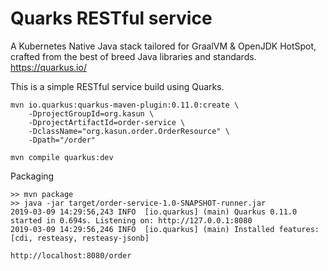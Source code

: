 # Quarks RESTful service 

A Kubernetes Native Java stack tailored for GraalVM & OpenJDK HotSpot, crafted from the best of breed Java libraries and standards. 
https://quarkus.io/

This is a simple RESTful service build using Quarks. 

```
mvn io.quarkus:quarkus-maven-plugin:0.11.0:create \
    -DprojectGroupId=org.kasun \
    -DprojectArtifactId=order-service \
    -DclassName="org.kasun.order.OrderResource" \
    -Dpath="/order"
```


```
mvn compile quarkus:dev
```

Packaging 

```
>> mvn package
>> java -jar target/order-service-1.0-SNAPSHOT-runner.jar 
2019-03-09 14:29:56,243 INFO  [io.quarkus] (main) Quarkus 0.11.0 started in 0.694s. Listening on: http://127.0.0.1:8080
2019-03-09 14:29:56,246 INFO  [io.quarkus] (main) Installed features: [cdi, resteasy, resteasy-jsonb] 
```

```
http://localhost:8080/order
```